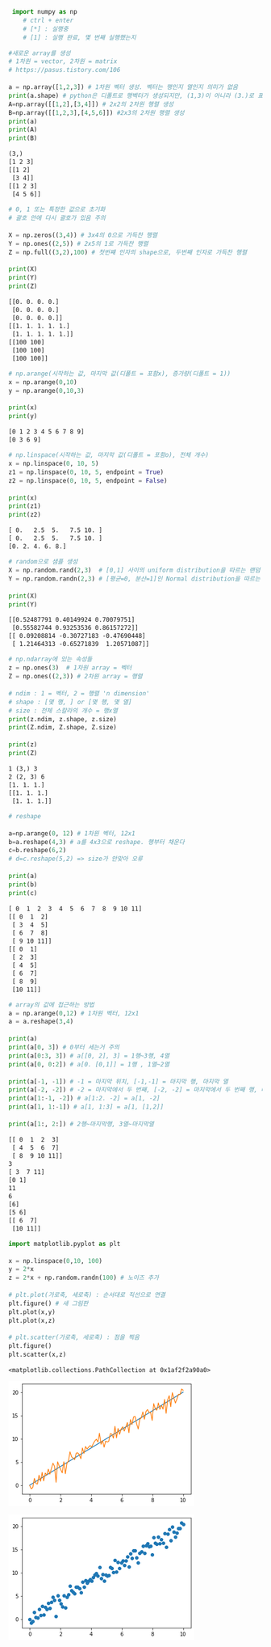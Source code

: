 ```python
 import numpy as np
    # ctrl + enter
    # [*] : 실행중
    # [1] : 실행 완료, 몇 번째 실행했는지
```


```python
#새로운 array를 생성
# 1차원 = vector, 2차원 = matrix
# https://pasus.tistory.com/106

a = np.array([1,2,3]) # 1차원 벡터 생성. 벡터는 행인지 열인지 의미가 없음
print(a.shape) # python은 디폴트로 행벡터가 생성되지만, (1,3)이 아니라 (3.)로 표시
A=np.array([[1,2],[3,4]]) # 2x2의 2차원 행렬 생성
B=np.array([[1,2,3],[4,5,6]]) #2x3의 2차원 행렬 생성
print(a)
print(A)
print(B)
```

    (3,)
    [1 2 3]
    [[1 2]
     [3 4]]
    [[1 2 3]
     [4 5 6]]
    


```python
# 0, 1 또는 특정한 값으로 초기화
# 괄호 안에 다시 괄호가 있음 주의

X = np.zeros((3,4)) # 3x4의 0으로 가득찬 행렬
Y = np.ones((2,5)) # 2x5의 1로 가득찬 행렬
Z = np.full((3,2),100) # 첫번쨰 인자의 shape으로, 두번째 인자로 가득찬 행렬

print(X)
print(Y)
print(Z)
```

    [[0. 0. 0. 0.]
     [0. 0. 0. 0.]
     [0. 0. 0. 0.]]
    [[1. 1. 1. 1. 1.]
     [1. 1. 1. 1. 1.]]
    [[100 100]
     [100 100]
     [100 100]]
    


```python
# np.arange(시작하는 값, 마지막 값(디폴트 = 포함x), 증가량(디폴트 = 1))
x = np.arange(0,10)
y = np.arange(0,10,3)

print(x)
print(y)
```

    [0 1 2 3 4 5 6 7 8 9]
    [0 3 6 9]
    


```python
# np.linspace(시작하는 값, 마지막 값(디폴트 = 포함o), 전체 개수)
x = np.linspace(0, 10, 5)
z1 = np.linspace(0, 10, 5, endpoint = True)
z2 = np.linspace(0, 10, 5, endpoint = False)

print(x)
print(z1)
print(z2)
```

    [ 0.   2.5  5.   7.5 10. ]
    [ 0.   2.5  5.   7.5 10. ]
    [0. 2. 4. 6. 8.]
    


```python
# random으로 샘플 생성
X = np.random.rand(2,3)  # [0,1] 사이의 uniform distribution을 따르는 랜덤 샘플 생성 (확률이 모두 동일)
Y = np.random.randn(2,3) # [평균=0, 분산=1]인 Normal distribution을 따르는 랜덤 샘플 생성

print(X)
print(Y)
```

    [[0.52487791 0.40149924 0.70079751]
     [0.55582744 0.93253536 0.86157272]]
    [[ 0.09208814 -0.30727183 -0.47690448]
     [ 1.21464313 -0.65271839  1.20571087]]
    


```python
# np.ndarray에 있는 속성들
z = np.ones(3)  # 1차원 array = 벡터
Z = np.ones((2,3)) # 2차원 array = 행렬

# ndim : 1 = 벡터, 2 = 행렬 'n dimension'
# shape : [몇 행, ] or [몇 행, 몇 열]
# size : 전체 스칼라의 개수 = 행x열
print(z.ndim, z.shape, z.size)
print(Z.ndim, Z.shape, Z.size)

print(z)
print(Z)
```

    1 (3,) 3
    2 (2, 3) 6
    [1. 1. 1.]
    [[1. 1. 1.]
     [1. 1. 1.]]
    


```python
# reshape 

a=np.arange(0, 12) # 1차원 벡터, 12x1
b=a.reshape(4,3) # a를 4x3으로 reshape. 행부터 채운다
c=b.reshape(6,2)
# d=c.reshape(5,2) => size가 안맞아 오류

print(a)
print(b)
print(c)
```

    [ 0  1  2  3  4  5  6  7  8  9 10 11]
    [[ 0  1  2]
     [ 3  4  5]
     [ 6  7  8]
     [ 9 10 11]]
    [[ 0  1]
     [ 2  3]
     [ 4  5]
     [ 6  7]
     [ 8  9]
     [10 11]]
    


```python
# array의 값에 접근하는 방법
a = np.arange(0,12) # 1차원 벡터, 12x1
a = a.reshape(3,4)

print(a)
print(a[0, 3]) # 0부터 세는거 주의
print(a[0:3, 3]) # a[[0, 2], 3] = 1행~3행, 4열
print(a[0, 0:2]) # a[0. [0,1]] = 1행 , 1열~2열

print(a[-1, -1]) # -1 = 마지막 위치, [-1,-1] = 마지막 행, 마지막 열
print(a[-2, -2]) # -2 = 마지막에서 두 번째, [-2, -2] = 마지막에서 두 번째 행, 마지막에서 두 번째 열
print(a[1:-1, -2]) # a[1:2. -2] = a[1, -2]
print(a[1, 1:-1]) # a[1, 1:3] = a[1, [1,2]]

print(a[1:, 2:]) # 2행~마지막행, 3열~마지막열
```

    [[ 0  1  2  3]
     [ 4  5  6  7]
     [ 8  9 10 11]]
    3
    [ 3  7 11]
    [0 1]
    11
    6
    [6]
    [5 6]
    [[ 6  7]
     [10 11]]
    


```python
import matplotlib.pyplot as plt

x = np.linspace(0,10, 100)
y = 2*x
z = 2*x + np.random.randn(100) # 노이즈 추가

# plt.plot(가로축, 세로축) : 순서대로 직선으로 연결
plt.figure() # 새 그림판
plt.plot(x,y) 
plt.plot(x,z) 

# plt.scatter(가로축, 세로축) : 점을 찍음
plt.figure()
plt.scatter(x,z)
```




    <matplotlib.collections.PathCollection at 0x1af2f2a90a0>




    
![png](00_numpy_basic_files/00_numpy_basic_9_1.png)
    



    
![png](00_numpy_basic_files/00_numpy_basic_9_2.png)
    

